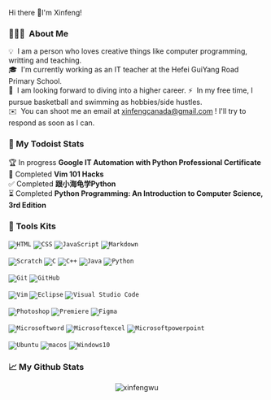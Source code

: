Hi there 👋I'm Xinfeng!
### 👨🏻‍💻 &nbsp;About Me
💡 &nbsp;I am a person who loves creative things like computer programming, writting and teaching.\
🎓 &nbsp;I'm currently working as an IT teacher at the Hefei GuiYang Road Primary School.\
👯 &nbsp;I am looking forward to diving into a higher career.
⚡ &nbsp;In my free time, I pursue basketball and swimming as hobbies/side hustles.\
✉️ &nbsp;You can shoot me an email at xinfengcanada@gmail.com ! I'll try to respond as soon as I can.

### 🚧 My Todoist Stats
<!-- TODO-IST:START -->
🏆  In progress **Google IT Automation with Python Professional Certificate**          
🌸  Completed **Vim 101 Hacks**      
✅  Completed **跟小海龟学Python**          
⏳  Completed **Python Programming: An Introduction to Computer Science, 3rd Edition**
<!-- TODO-IST:END -->

### 🧰 Tools Kits

<!--Web Program Languages -->
<code><img alt="HTML" src="https://img.shields.io/badge/-HTML-333333?style=flat&logo=HTML5&labelColor=grey&color=%239e9e9e"></code>
<code><img alt="CSS" src="https://img.shields.io/badge/-CSS-333333?style=flat&logo=CSS3&labelColor=grey&color=%239e9e9e"></code>
<code><img alt="JavaScript" src="https://img.shields.io/badge/-JavaScript-333333?style=flat&logo=javascript&labelColor=grey&color=%239e9e9e"></code>
<code><img alt="Markdown" src="https://img.shields.io/badge/-Markdown-333333?style=flat&logo=markdown&labelColor=grey&color=%239e9e9e"></code>

<!--Program Languages -->
<code><img alt="Scratch" src="https://img.shields.io/badge/Scratch-333333?style=flat&logo=scratch&labelColor=grey&color=%239e9e9e"></code>
<code><img alt="C" src="https://img.shields.io/badge/-C-333333?style=flat&logo=C&labelColor=grey&color=%239e9e9e"></code>
<code><img alt="C++" src="https://img.shields.io/badge/-C++-333333?style=flat&logo=C%2B%2B&labelColor=grey&color=%239e9e9e"></code>
<code><img alt="Java" src="https://img.shields.io/badge/Java-333333?style=flat&label=Java&labelColor=grey&color=%239e9e9e"></code>
<code><img alt="Python" src="https://img.shields.io/badge/-Python-333333?style=flat&logo=python&labelColor=grey&color=%239e9e9e"></code>

<!--Version control -->
<code><img alt="Git" src="https://img.shields.io/badge/-Git-333333?style=flat&logo=git&labelColor=grey&color=%239e9e9e"></code>
<code><img alt="GitHub" src="https://img.shields.io/badge/-GitHub-333333?style=flat&logo=github&labelColor=grey&color=%239e9e9e"></code>

<!--Editor or IDE -->
<code><img alt="Vim" src="https://img.shields.io/badge/-Vim-333333?style=flat&logo=VIM&logoColor=019733&labelColor=grey&color=%239e9e9e"></code>
<code><img alt="Eclipse" src="https://img.shields.io/badge/-Eclipse-333333?style=flat&logo=eclipse-ide&labelColor=grey&color=%239e9e9e"></code>
<code><img alt="Visual Studio Code" src="https://img.shields.io/badge/-Visual%20Studio%20Code-333333?style=flat&logo=visual-studio-code&labelColor=grey&color=%239e9e9e"></code>

<!--Grapic Tools -->
<code><img alt="Photoshop" src="https://img.shields.io/badge/-Photoshop-333333?style=flat&logo=adobe-photoshop&labelColor=grey&color=%239e9e9e"></code>
<code><img alt="Premiere" src="https://img.shields.io/badge/-Premiere-333333?style=flat&logo=adobe-premiere-pro&labelColor=grey&color=%239e9e9e"></code>
<code><img alt="Figma" src="https://img.shields.io/badge/Figma-333333?style=flat&logo=figma&labelColor=grey&color=%239e9e9e"></code>

<!--Office Suit -->
<code><img alt="Microsoftword" src="https://img.shields.io/badge/Word-333333?style=flat&logo=microsoftword&labelColor=grey&color=%239e9e9e"></code>
<code><img alt="Microsoftexcel" src="https://img.shields.io/badge/Excel-333333?style=flat&logo=microsoftexcel&labelColor=grey&color=%239e9e9e"></code>
<code><img alt="Microsoftpowerpoint" src="https://img.shields.io/badge/Powerpoint-333333?style=flat&logo=microsoftpowerpoint&labelColor=grey&color=%239e9e9e"></code>

<!--OS -->
<code><img alt="Ubuntu" src="https://img.shields.io/badge/Ubuntu-333333?style=flat&logo=ubuntu&labelColor=grey&color=%239e9e9e"></code>
<code><img alt="macos" src="https://img.shields.io/badge/Macos-333333?style=flat&logo=macos&labelColor=grey&color=%239e9e9e"></code>
<code><img alt="Windows10" src="https://img.shields.io/badge/Windows10-333333?style=flat&logo=windows10&labelColor=grey&color=%239e9e9e"></code>

### 📈 My Github Stats

<p align="center"> <img src="https://github-readme-stats.vercel.app/api?username=xinfengwu&show_icons=true&theme=gotham" alt="xinfengwu" />
